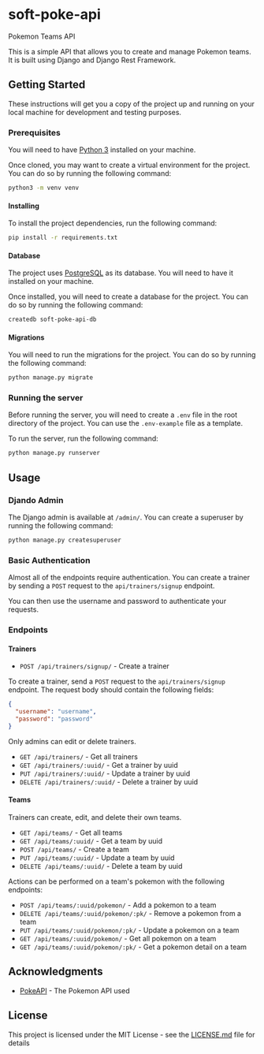 # soft-poke-api

Pokemon Teams API

This is a simple API that allows you to create and manage Pokemon teams. It is built using Django and Django Rest Framework.

## Getting Started

These instructions will get you a copy of the project up and running on your local machine for development and testing purposes.

### Prerequisites

You will need to have [Python 3](https://www.python.org/downloads/) installed on your machine.

Once cloned, you may want to create a virtual environment for the project. You can do so by running the following command:

```bash
python3 -m venv venv
```

#### Installing

To install the project dependencies, run the following command:

```bash
pip install -r requirements.txt
```

#### Database

The project uses [PostgreSQL](https://www.postgresql.org/) as its database. You will need to have it installed on your machine.

Once installed, you will need to create a database for the project. You can do so by running the following command:

```bash
createdb soft-poke-api-db
```

#### Migrations

You will need to run the migrations for the project. You can do so by running the following command:

```bash
python manage.py migrate
```

### Running the server

Before running the server, you will need to create a `.env` file in the root directory of the project. You can use the `.env-example` file as a template.

To run the server, run the following command:

```bash
python manage.py runserver
```

## Usage

### Djando Admin

The Django admin is available at `/admin/`. You can create a superuser by running the following command:

```bash
python manage.py createsuperuser
```

### Basic Authentication

Almost all of the endpoints require authentication. You can create a trainer by sending a `POST` request to the `api/trainers/signup` endpoint.

You can then use the username and password to authenticate your requests.

### Endpoints

#### Trainers

- `POST /api/trainers/signup/` - Create a trainer

To create a trainer, send a `POST` request to the `api/trainers/signup` endpoint. The request body should contain the following fields:

```json
{
  "username": "username",
  "password": "password"
}
```

Only admins can edit or delete trainers.

- `GET /api/trainers/` - Get all trainers
- `GET /api/trainers/:uuid/` - Get a trainer by uuid
- `PUT /api/trainers/:uuid/` - Update a trainer by uuid
- `DELETE /api/trainers/:uuid/` - Delete a trainer by uuid

#### Teams

Trainers can create, edit, and delete their own teams.

- `GET /api/teams/` - Get all teams
- `GET /api/teams/:uuid/` - Get a team by uuid
- `POST /api/teams/` - Create a team
- `PUT /api/teams/:uuid/` - Update a team by uuid
- `DELETE /api/teams/:uuid/` - Delete a team by uuid

Actions can be performed on a team's pokemon with the following endpoints:

- `POST /api/teams/:uuid/pokemon/` - Add a pokemon to a team
- `DELETE /api/teams/:uuid/pokemon/:pk/` - Remove a pokemon from a team
- `PUT /api/teams/:uuid/pokemon/:pk/` - Update a pokemon on a team
- `GET /api/teams/:uuid/pokemon/` - Get all pokemon on a team
- `GET /api/teams/:uuid/pokemon/:pk/` - Get a pokemon detail on a team

## Acknowledgments

- [PokeAPI](https://pokeapi.co/) - The Pokemon API used

## License

This project is licensed under the MIT License - see the [LICENSE.md](LICENSE.md) file for details
